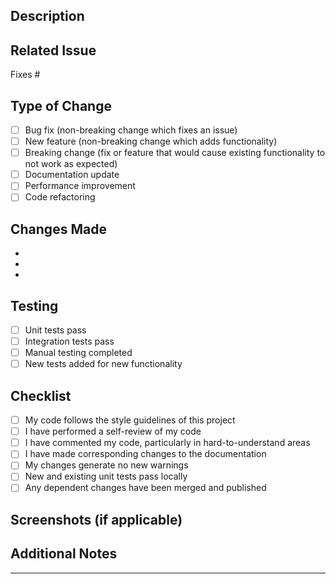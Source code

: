 ## Description
<!-- Provide a brief description of the changes in this PR -->

## Related Issue
<!-- Link to the issue this PR addresses -->
Fixes #

## Type of Change
<!-- Mark relevant options with an "x" -->
- [ ] Bug fix (non-breaking change which fixes an issue)
- [ ] New feature (non-breaking change which adds functionality)
- [ ] Breaking change (fix or feature that would cause existing functionality to not work as expected)
- [ ] Documentation update
- [ ] Performance improvement
- [ ] Code refactoring

## Changes Made
<!-- List the specific changes made in this PR -->
- 
- 
- 

## Testing
<!-- Describe the tests you ran to verify your changes -->
- [ ] Unit tests pass
- [ ] Integration tests pass
- [ ] Manual testing completed
- [ ] New tests added for new functionality

## Checklist
- [ ] My code follows the style guidelines of this project
- [ ] I have performed a self-review of my code
- [ ] I have commented my code, particularly in hard-to-understand areas
- [ ] I have made corresponding changes to the documentation
- [ ] My changes generate no new warnings
- [ ] New and existing unit tests pass locally
- [ ] Any dependent changes have been merged and published

## Screenshots (if applicable)
<!-- Add screenshots to show the changes visually -->

## Additional Notes
<!-- Any additional information that reviewers should know -->

---
<!-- Claude will automatically review this PR. Mention @claude for specific questions or additional review -->